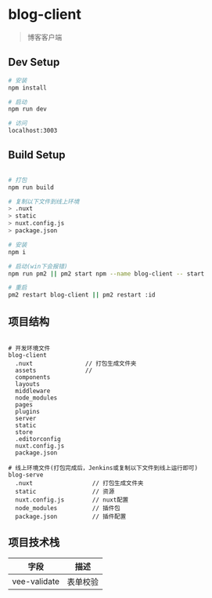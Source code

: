 # blog-client

> 博客客户端

## Dev Setup

``` bash
# 安装
npm install

# 启动
npm run dev

# 访问
localhost:3003

```

## Build Setup

``` bash

# 打包
npm run build

# 复制以下文件到线上环境
> .nuxt
> static
> nuxt.config.js
> package.json

# 安装
npm i

# 启动(win下会报错)
npm run pm2 || pm2 start npm --name blog-client -- start

# 重启
pm2 restart blog-client || pm2 restart :id

```

## 项目结构

```

# 开发环境文件
blog-client
  .nuxt               // 打包生成文件夹
  assets              // 
  components
  layouts
  middleware
  node_modules
  pages
  plugins
  server
  static
  store
  .editorconfig
  nuxt.config.js
  package.json

# 线上环境文件(打包完成后，Jenkins或复制以下文件到线上运行即可)
blog-serve
  .nuxt                 // 打包生成文件夹
  static                // 资源
  nuxt.config.js        // nuxt配置
  node_modules          // 插件包
  package.json          // 插件配置

```

## 项目技术栈

字段|描述
----|----
vee-validate|表单校验

